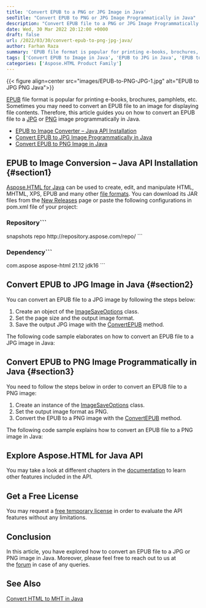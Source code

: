 ```yaml
---
title: 'Convert EPUB to a PNG or JPG Image in Java'
seoTitle: "Convert EPUB to PNG or JPG Image Programmatically in Java"
description: "Convert EPUB file to a PNG or JPG Image Programmatically in Java. Export or Render EPUB file to popular picture file formats."
date: Wed, 30 Mar 2022 20:12:00 +0000
draft: false
url: /2022/03/30/convert-epub-to-png-jpg-java/
author: Farhan Raza
summary: 'EPUB file format is popular for printing e-books, brochures, pamphlets, etc. Sometimes you may need to convert an EPUB file to an image for displaying file contents. Therefore, this article guides you on how to **convert an EPUB file to a JPG or PNG image programmatically in Java.**'
tags: ['Convert EPUB to Image in Java', 'EPUB to JPG in Java', 'EPUB to PNG in Java']
categories: ['Aspose.HTML Product Family']
---
```




{{< figure align=center src="images/EPUB-to-PNG-JPG-1.jpg" alt="EPUB to JPG PNG Java">}}


[EPUB][1] file format is popular for printing e-books, brochures, pamphlets, etc. Sometimes you may need to convert an EPUB file to an image for displaying file contents. Therefore, this article guides you on how to convert an EPUB file to a [JPG][2] or [PNG][3] image programmatically in Java.

*   [EPUB to Image Converter – Java API Installation][4]
*   [Convert EPUB to JPG Image Programmatically in Java][5]
*   [Convert EPUB to PNG Image in Java][6]

## EPUB to Image Conversion – Java API Installation {#section1}

[Aspose.HTML for Java][7] can be used to create, edit, and manipulate HTML, MHTML, XPS, EPUB and many other [file formats][8]. You can download its JAR files from the [New Releases][9] page or paste the following configurations in pom.xml file of your project:

### Repository```
 <repositories>
     <repository>
         <id>snapshots</id>
         <name>repo</name>
         <url>http://repository.aspose.com/repo/</url>
     </repository>
</repositories>
```

### Dependency```
 <dependencies>
    <dependency>
        <groupId>com.aspose</groupId>
        <artifactId>aspose-html</artifactId>
        <version>21.12</version>
        <classifier>jdk16</classifier>
    </dependency>
</dependencies>
```

## Convert EPUB to JPG Image in Java {#section2}

You can convert an EPUB file to a JPG image by following the steps below:

1.  Create an object of the [ImageSaveOptions][10] class.
2.  Set the page size and the output image format.
3.  Save the output JPG image with the [ConvertEPUB][11] method.

The following code sample elaborates on how to convert an EPUB file to a JPG image in Java:



## Convert EPUB to PNG Image Programmatically in Java {#section3}

You need to follow the steps below in order to convert an EPUB file to a PNG image:

1.  Create an instance of the [ImageSaveOptions][12] class.
2.  Set the output image format as PNG.
3.  Convert the EPUB to a PNG image with the [ConvertEPUB][13] method.

The following code sample explains how to convert an EPUB file to a PNG image in Java:



## Explore Aspose.HTML for Java API

You may take a look at different chapters in the [documentation][14] to learn other features included in the API.

## Get a Free License

You may request a [free temporary license][15] in order to evaluate the API features without any limitations.

## Conclusion

In this article, you have explored how to convert an EPUB file to a JPG or PNG image in Java. Moreover, please feel free to reach out to us at the [forum][16] in case of any queries.

## See Also

[Convert HTML to MHT in Java][17]




[1]: https://docs.fileformat.com/ebook/epub/
[2]: https://docs.fileformat.com/image/jpeg/
[3]: https://docs.fileformat.com/image/png/
[4]: #section1
[5]: #section2
[6]: #section3
[7]: https://products.aspose.com/html/java/
[8]: https://docs.aspose.com/html/java/getting-started/supported-file-formats/
[9]: https://downloads.aspose.com/html/java
[10]: https://apireference.aspose.com/html/java/com.aspose.html.saving/ImageSaveOptions
[11]: https://apireference.aspose.com/html/java/com.aspose.html.converters/Converter#convertEPUB-java.lang.String-com.aspose.saving.PdfSaveOptions-java.lang.String-
[12]: https://apireference.aspose.com/html/java/com.aspose.html.saving/ImageSaveOptions
[13]: https://apireference.aspose.com/html/java/com.aspose.html.converters/Converter#convertEPUB-java.lang.String-com.aspose.saving.PdfSaveOptions-java.lang.String-
[14]: https://docs.aspose.com/html/java/
[15]: https://purchase.aspose.com/temporary-license
[16]: https://forum.aspose.com/c/html
[17]: https://blog.aspose.com/2022/03/21/convert-html-to-mht-mhtml-java/




